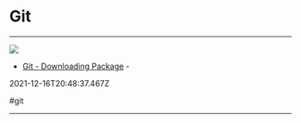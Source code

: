 # Git

---

![](https://rdl.ink/render/https%3A%2F%2Fgit-scm.com%2Fdownload%2Fmac)

- [Git - Downloading Package](https://git-scm.com/download/mac) - 

2021-12-16T20:48:37.467Z

#git

---


